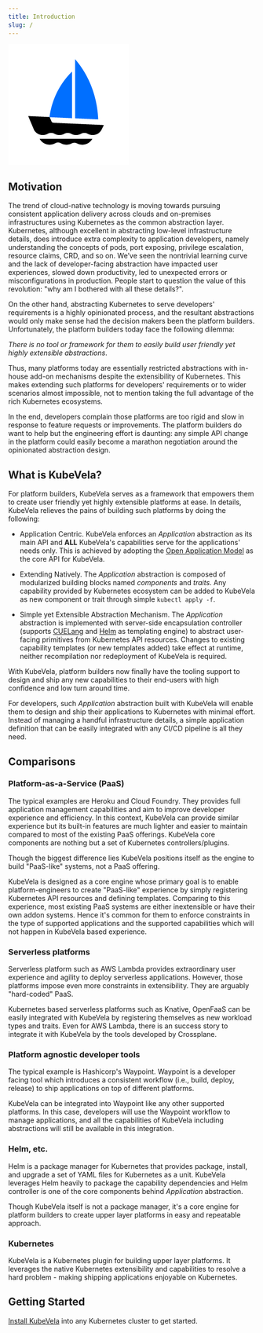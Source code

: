 ```yaml
---
title: Introduction
slug: /
---
```


![alt](../resources/KubeVela-01.png)

## Motivation

The trend of cloud-native technology is moving towards pursuing consistent application delivery across clouds and on-premises infrastructures using Kubernetes as the common abstraction layer. Kubernetes, although excellent in abstracting low-level infrastructure details, does introduce extra complexity to application developers, namely understanding the concepts of pods, port exposing, privilege escalation, resource claims, CRD, and so on. We’ve seen the nontrivial learning curve and the lack of developer-facing abstraction have impacted user experiences, slowed down productivity, led to unexpected errors or misconfigurations in production. People start to question the value of this revolution: "why am I bothered with all these details?".

On the other hand, abstracting Kubernetes to serve developers' requirements is a highly opinionated process, and the resultant abstractions would only make sense had the decision makers been the platform builders. Unfortunately, the platform builders today face the following dilemma:

*There is no tool or framework for them to easily build user friendly yet highly extensible abstractions*. 

Thus, many platforms today are essentially restricted abstractions with in-house add-on mechanisms despite the extensibility of Kubernetes. This makes extending such platforms for developers' requirements or to wider scenarios almost impossible, not to mention taking the full advantage of the rich Kubernetes ecosystems.

In the end, developers complain those platforms are too rigid and slow in response to feature requests or improvements. The platform builders do want to help but the engineering effort is daunting: any simple API change in the platform could easily become a marathon negotiation around the opinionated abstraction design.

## What is KubeVela?

For platform builders, KubeVela serves as a framework that empowers them to create user friendly yet highly extensible platforms at ease. In details, KubeVela relieves the pains of building such platforms by doing the following:

- Application Centric. KubeVela enforces an *Application* abstraction as its main API and **ALL** KubeVela's capabilities serve for the applications' needs only. This is achieved by adopting the [Open Application Model](https://github.com/oam-dev/spec) as the core API for KubeVela.
 
- Extending Natively. The *Application* abstraction is composed of modularized building blocks named *components* and *traits*. Any capability provided by Kubernetes ecosystem can be added to KubeVela as new component or trait through simple `kubectl apply -f`.

- Simple yet Extensible Abstraction Mechanism. The *Application* abstraction is implemented with server-side encapsulation controller (supports [CUELang](https://github.com/cuelang/cue) and [Helm](https://helm.sh) as templating engine) to abstract user-facing primitives from Kubernetes API resources. Changes to existing capability templates (or new templates added) take effect at runtime, neither recompilation nor redeployment of KubeVela is required.

With KubeVela, platform builders now finally have the tooling support to design and ship any new capabilities to their end-users with high confidence and low turn around time. 

For developers, such *Application* abstraction built with KubeVela will enable them to design and ship their applications to Kubernetes with minimal effort. Instead of managing a handful infrastructure details, a simple application definition that can be easily integrated with any CI/CD pipeline is all they need.

## Comparisons

### Platform-as-a-Service (PaaS) 

The typical examples are Heroku and Cloud Foundry. They provides full application management capabilities and aim to improve developer experience and efficiency. In this context, KubeVela can provide similar experience but its built-in features are much lighter and easier to maintain compared to most of the existing PaaS offerings. KubeVela core components are nothing but a set of Kubernetes controllers/plugins.

Though the biggest difference lies KubeVela positions itself as the engine to build "PaaS-like" systems, not a PaaS offering.

KubeVela is designed as a core engine whose primary goal is to enable platform-engineers to create "PaaS-like" experience by simply registering Kubernetes API resources and defining templates. Comparing to this experience, most existing PaaS systems are either inextensible or have their own addon systems. Hence it's common for them to enforce constraints in the type of supported applications and the supported capabilities which will not happen in KubeVela based experience. 

### Serverless platforms  

Serverless platform such as AWS Lambda provides extraordinary user experience and agility to deploy serverless applications. However, those platforms impose even more constraints in extensibility. They are arguably "hard-coded" PaaS.

Kubernetes based serverless platforms such as Knative, OpenFaaS can be easily integrated with KubeVela by registering themselves as new workload types and traits. Even for AWS Lambda, there is an success story to integrate it with KubeVela by the tools developed by Crossplane.

### Platform agnostic developer tools

The typical example is Hashicorp's Waypoint. Waypoint is a developer facing tool which introduces a consistent workflow (i.e., build, deploy, release) to ship applications on top of different platforms.

KubeVela can be integrated into Waypoint like any other supported platforms. In this case, developers will use the Waypoint workflow to manage applications, and all the capabilities of KubeVela including abstractions will still be available in this integration.

### Helm, etc. 

Helm is a package manager for Kubernetes that provides package, install, and upgrade a set of YAML files for Kubernetes as a unit. KubeVela leverages Helm heavily to package the capability dependencies and Helm controller is one of the core components behind *Application* abstraction.

Though KubeVela itself is not a package manager, it's a core engine for platform builders to create upper layer platforms in easy and repeatable approach.

### Kubernetes

KubeVela is a Kubernetes plugin for building upper layer platforms. It leverages the native Kubernetes extensibility and capabilities to resolve a hard problem - making shipping applications enjoyable on Kubernetes.

## Getting Started

[Install KubeVela](./getting-started/install) into any Kubernetes cluster to get started.